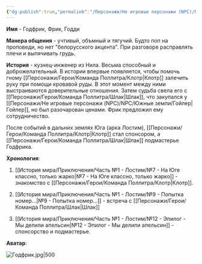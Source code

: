 ```yaml
---
{"dg-publish":true,"permalink":"/Персонажи/Не игровые персонажи (NPC)/NPC/Южные земли/Годфрик/","noteIcon":"","created":"2025-09-11T18:52:08.118+03:00","updated":"2025-09-11T12:00:06.424+03:00"}
---
```




**Имя** - Годфрик, Фрик, Годди

**Манера общения** - учтивый, объмный и тягучий. Будто поп на проповеди, но нет "белорусского акцента". При разговоре расправлять плечи и выпячивать грудь.  

**История** - кузнец-инженер из Нила. Весьма способный и доброжелательный. В истории впервые появляется, чтобы помочь гному [[Персонажи/Герои/Команда Поллитра/Клотр\|Клотр]] залечить руку при помощи кровавой руды. В этот момент между ними выстраиваются доверительные отношения. Затем судьба свела его с [[Персонажи/Герои/Команда Поллитра/Шлак\|Шлак]], что закупался у [[Персонажи/Не игровые персонажи (NPC)/NPC/Южные земли/Гойлер\|Гойлер]], но был разочарован ценами. Фрик предложил ему сотрудничество. 

После событий в дальних землях Юга (арка Лостим), [[Персонажи/Герои/Команда Поллитра/Клотр\|Клотр]] стал спонсором, а [[Персонажи/Герои/Команда Поллитра/Шлак\|Шлак]] подмастерье Годфрика.

**Хронология**:
1. [[История мира/Приключения/Часть №1 - Лостим/№7 - На Юге классно, только жарко\|№7 - На Юге классно, только жарко]] - знакомство с [[Персонажи/Герои/Команда Поллитра/Клотр\|Клотр]].
2. [[История мира/Приключения/Часть №1 - Лостим/№9 - Попытка номер…\|№9 - Попытка номер…]] - встреча с [[Персонажи/Герои/Команда Поллитра/Шлак\|Шлак]]

3. [[История мира/Приключения/Часть №1 - Лостим/№12 - Эпилог - Мы делили апельсин\|№12 - Эпилог - Мы делили апельсин]] - спонсорство и подмастерье.

**Аватар**:

![Годфрик.jpg|500](/img/user/system/img/NPC/%D0%AE%D0%B6%D0%BD%D1%8B%D0%B5%20%D0%B7%D0%B5%D0%BC%D0%BB%D0%B8/%D0%9D%D0%B8%D0%BB/%D0%93%D0%BE%D0%B4%D1%84%D1%80%D0%B8%D0%BA.jpg)